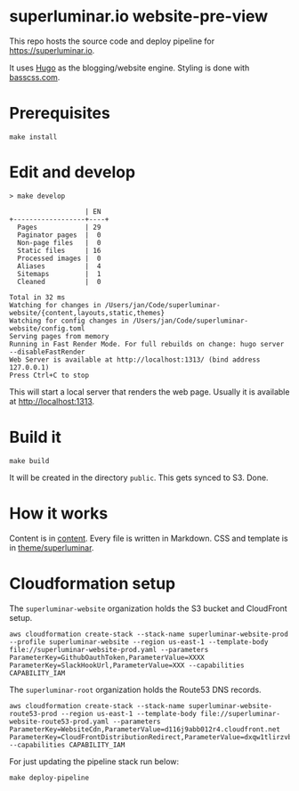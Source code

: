 # superluminar.io website-pre-view

This repo hosts the source code and deploy pipeline for https://superluminar.io.

It uses [Hugo](gohugo.io) as the blogging/website engine.
Styling is done with [basscss.com](basscss.com).

# Prerequisites

```
make install
```

# Edit and develop

```
> make develop

                   | EN
+------------------+----+
  Pages            | 29
  Paginator pages  |  0
  Non-page files   |  0
  Static files     | 16
  Processed images |  0
  Aliases          |  4
  Sitemaps         |  1
  Cleaned          |  0

Total in 32 ms
Watching for changes in /Users/jan/Code/superluminar-website/{content,layouts,static,themes}
Watching for config changes in /Users/jan/Code/superluminar-website/config.toml
Serving pages from memory
Running in Fast Render Mode. For full rebuilds on change: hugo server --disableFastRender
Web Server is available at http://localhost:1313/ (bind address 127.0.0.1)
Press Ctrl+C to stop
```

This will start a local server that renders the web page. Usually it is available at [http://localhost:1313](http://localhost:1313/). 

# Build it
```
make build
```
It will be created in the directory `public`. This gets synced to S3. Done.

# How it works

Content is in [content](content). Every file is written in Markdown. CSS and template is in [theme/superluminar](theme/superluminar).

# Cloudformation setup

The `superluminar-website` organization holds the S3 bucket and CloudFront setup.

```
aws cloudformation create-stack --stack-name superluminar-website-prod --profile superluminar-website --region us-east-1 --template-body file://superluminar-website-prod.yaml --parameters ParameterKey=GithubOauthToken,ParameterValue=XXXX ParameterKey=SlackHookUrl,ParameterValue=XXX --capabilities CAPABILITY_IAM
```

The `superluminar-root` organization holds the Route53 DNS records.
```
aws cloudformation create-stack --stack-name superluminar-website-route53-prod --region us-east-1 --template-body file://superluminar-website-route53-prod.yaml --parameters ParameterKey=WebsiteCdn,ParameterValue=d116j9abb012r4.cloudfront.net ParameterKey=CloudFrontDistributionRedirect,ParameterValue=dxqw1tlirzvbi.cloudfront.net --capabilities CAPABILITY_IAM
```

For just updating the pipeline stack run below:
```
make deploy-pipeline
```
